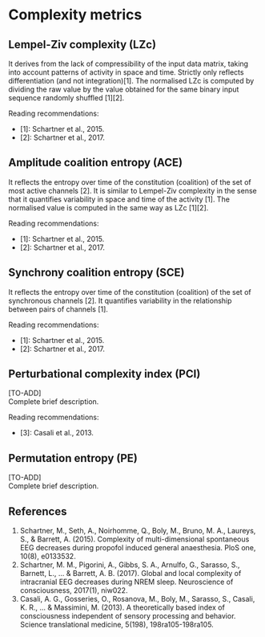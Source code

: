 # Complexity metrics
## Lempel-Ziv complexity (LZc)
It derives from the lack of compressibility of the input data matrix, taking into account patterns of activity in space and time. Strictly only reflects differentiation (and not integration)[1]. The normalised LZc is computed by dividing the raw value by the value obtained for the same binary input sequence randomly shuffled [1][2].

Reading recommendations:
* [1]: Schartner et al., 2015.
* [2]: Schartner et al., 2017.

## Amplitude coalition entropy (ACE)
It reflects the entropy over time of the constitution (coalition) of the set of most active channels [2]. It is similar to Lempel-Ziv complexity in the sense that it quantifies variability in space and time of the activity [1]. The normalised value is computed in the same way as LZc [1][2].

Reading recommendations:
* [1]: Schartner et al., 2015.
* [2]: Schartner et al., 2017.

## Synchrony coalition entropy (SCE)
It reflects the entropy over time of the constitution (coalition) of the set of synchronous channels [2]. It quantifies variability in the relationship between pairs of channels [1].

Reading recommendations:
* [1]: Schartner et al., 2015.
* [2]: Schartner et al., 2017.

## Perturbational complexity index (PCI)
[TO-ADD]  
Complete brief description.

Reading recommendations:
* [3]: Casali et al., 2013.

## Permutation entropy (PE)
[TO-ADD]  
Complete brief description.

## References
1. Schartner, M., Seth, A., Noirhomme, Q., Boly, M., Bruno, M. A., Laureys, S., & Barrett, A. (2015). Complexity of multi-dimensional spontaneous EEG decreases during propofol induced general anaesthesia. PloS one, 10(8), e0133532.
2. Schartner, M. M., Pigorini, A., Gibbs, S. A., Arnulfo, G., Sarasso, S., Barnett, L., ... & Barrett, A. B. (2017). Global and local complexity of intracranial EEG decreases during NREM sleep. Neuroscience of consciousness, 2017(1), niw022.
3. Casali, A. G., Gosseries, O., Rosanova, M., Boly, M., Sarasso, S., Casali, K. R., ... & Massimini, M. (2013). A theoretically based index of consciousness independent of sensory processing and behavior. Science translational medicine, 5(198), 198ra105-198ra105.
